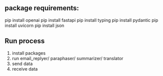 ## package requirements:
pip install openai
pip install fastapi
pip install typing
pip install pydantic
pip install uvicorn
pip install json

## Run process
1. install packages
2. run email_replyer/ paraphaser/ summarizer/ translator
3. send data
4. receive data

